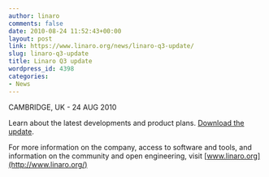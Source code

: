 ```yaml
---
author: linaro
comments: false
date: 2010-08-24 11:52:43+00:00
layout: post
link: https://www.linaro.org/news/linaro-q3-update/
slug: linaro-q3-update
title: Linaro Q3 update
wordpress_id: 4398
categories:
- News
---
```


CAMBRIDGE, UK - 24 AUG 2010

Learn about the latest developments and product plans. [Download the update](/resources/).

For more information on the company, access to software and tools, and information on the community and open engineering, visit [www.linaro.org](http://www.linaro.org/)
